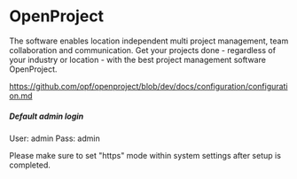 # OpenProject

The software enables location independent multi project management, team collaboration and communication. Get your projects done - regardless of your industry or location - with the best project management software OpenProject.

https://github.com/opf/openproject/blob/dev/docs/configuration/configuration.md

##### Default admin login
User: admin
Pass: admin

Please make sure to set "https" mode within system settings after setup is completed.